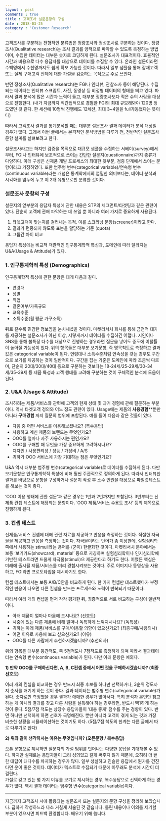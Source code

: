 ```yaml
---
layout : post
comments : true
title : 고객조사 설문문항의 구성
date : 2018-03-25
category : 'Customer Research'
---
```


고객조사를 구분하는 전형적인 분류법은 정량조사와 정성조사로 구분하는 것이다.
정량조사(Qualitative research)는 조사 결과를 양적으로 파악할 수 있도록 측정하는 방법이며, 수집한 데이터는 대부분 숫자로 코딩하게 된다. 설문조사가 대표적이다. 효율적인 시간과 비용으로 다수 응답자를 대상으로 데이터를 수집할 수 있다. 온라인 설문이라면 수백명에서 수천명까지도 쉽게 확보 가능한 것이다. 따라서 일부 샘플을 통해 잠재고객 또는 실제 구매고객 전체에 대한 가설을 검증하는 목적으로 주로 쓰인다.

반면 정성조사(Qualitative research)는 FGI나 인터뷰, 관찰조사 등이 해당된다. 수집되는 데이터는 인터뷰 스크립트, 사진, 동영상 등 비정형 데이터의 형태를 띄고 있다. 따라서 결과 분석에 많은 시간과 노력이 들고, 대부분 정량조사보다 적은 수의 사람을 대상으로 진행한다. (내가 지금까지 직간접적으로 경험한 FGI의 최대 규모래봐야 120명 정도였던 것 같다. 한 세션에 10명씩 진행해도 12세션, 최대 3~4일을 full가동했다는 뜻이다)

따라서 고객조사 결과를 통계분석할 때는 대부분 설문조사 결과 데이터가 분석 대상일 경우가 많다. 그래서 이번 글에서는 본격적인 분석방법을 다루기 전, 전반적인 설문조사 문항 설계를 살펴보려고 한다.

설문조사라고는 하지만 검증을 목적으로 대규모 샘플을 수집하는 서베이(survey)에서부터, FGI나 인터뷰에 보조적으로 쓰이는 간단한 설문지(questionnaire)까지 종류가 다양하다. 아래 구성은 신제품 개발 프로세스의 최대한 뒷부분, 검증 단계에서 쓰이는 문항이라고 가정하였다. 또한 범주형 변수(categorical variable)/연속형 변수(continuous variable)라는 개념은 통계학에서의 엄밀한 의미보다는, 데이터 분석과 시각화를 염두에 두고 이 2개 유형으로만 분류한 것이다.  

### 설문조사 문항의 구성

설문지의 앞부분의 응답자 특성에 관한 내용은 STP의 세그먼트/타겟팅과 깊은 관련이 있다. 단순히 고객에 관해 파악하는 데 쓰일 뿐 아니라 여러 가지로 중요하게 사용된다.

1) 타겟고객이 맞는지를 걸러내는 목적. 이를 스크리닝 문항(screener)이라고 한다.
2) 결과가 편중되지 않도록 표본을 할당하는 기준 (quota)
3) 그룹간 차이 비교

응답자 특성에는 비교적 객관적인 인구통계학적 특성과, 도메인에 따라 달라지는 U&A(Usage & Attitude)가 있다.

### 1. 인구통계학적 특성 (Demographics)

인구통계학적 특성에 관한 문항은 대개 다음과 같다.
* 연령대
* 성별
* 직업
* 결혼여부/가족규모
* 교육수준
* 소득수준(월 평균 가구소득)

뒤로 갈수록 민감한 정보임을 눈치채셨을 것이다. 마켓리서치 회사를 통해 금전적 대가를 제공하는 설문조사가 아닌 이상, 저렇게까지 데이터를 수집하긴 어렵다. 지인이나 SNS를 통해 불특정 다수를 대상으로 진행하는 경우라면 질문을 넣어도 중도에 이탈률이 높아질 가능성이 있다.
위의 항목들은 대부분 보기문항, 즉 명목척도로 측정하고 결과값은 categorical variable이 된다.
연령대나 소득수준처럼 연속성을 갖는 경우도 구간으로 보기를 제공하는 것이 일반적이다. 구간을 잡는 기준은 도메인에 따라 조금씩 다르며,
단순히 20대/30대/40대 등으로 구분하는 것보다는 18-24세/25-29세/30-34세/35-39세 등 제품 특성과 고객 행태를 고려해 구분하는 것이 구체적인 분석에 도움이 된다.  

### 2. U&A (Usage & Attitude)
조사하려는 제품/서비스와 관련해 고객의 현재 상태 및 과거 경험에 관해 질문하는 부분이다. 역시 타겟고객 정의와 어느 정도 관련이 있다.
Usage에는 제품의 __사용경험__**뿐만 아니라 __구매경험__ 까지 질문의 범위에 포함된다. 예를 들어 다음과 같은 것들이 있다.

* 다음 중 어떤 서비스를 이용해보셨나요? (복수응답)
* 사용하고 계신 제품의 브랜드는 무엇인가요?
* OOO를 얼마나 자주 사용하시는 편인가요?
* OOO를 구매할 때 무엇을 가장 중요하게 고려하시나요?  
디자인 / 사용편리성 / 성능 / 가성비 / A/S
* 귀하가 OOO 서비스에 가장 기대하는 점은 무엇인가요?

U&A 역시 대부분 범주형 변수(categorical variable)로 데이터를 수집하게 된다. 다만 보기문항은 인구통계학적 특성에 비해 훨씬 주관적으로 정의하게 된다.
따라서 인터뷰한 결과를 바탕으로 문항을 구성하거나 설문지 작성 후 소수 인원을 대상으로 파일럿테스트를 해보는 것이 좋다.

‘OOO 이용 행태에 관한 설문’과 같은 경우는 1번과 2번까지만 포함된다. 3번부터는 신제품 컨셉 테스트에 해당되는 문항이다. ‘OOO 제품/서비스 수용도 조사’ 등의 제목으로 진행하게 된다.


### 3. 컨셉 테스트
신제품/서비스 컨셉에 대해 관련 자료를 제공하고 반응을 측정하는 것이다.
적절한 자극물을 제공하고 반응을 측정하는 것이다. 자극물이라는 단어가 좀 이상한데, 실험심리학 쪽에서 사용하는 stimuli라는 용어를 (굳이) 한글화한 것이다. 마켓리서치 분야에서는 보통 ‘보기카드(showcard), material’ 등으로 지칭하며 실험심리학이나 인지심리학에 기반한 테스트라면 드물게 자극물(stimuli)으 제공한다고 하기도 한다. 어쨌든 핵심은 미래에 출시될 제품/서비스를 미리 경험시켜보는 것이다. 주로 이미지나 동영상을 사용하고, FGI라면 프로토타입을 제시하기도 한다.  

컨셉 테스트에서는 보통 A/B/C안을 비교하게 된다. 한 가지 컨셉만 테스트했다가 부정적인 반응이 나오면 다른 컨셉을 만드는 프로세스와 노력이 반복되기 때문이다.

따라서 여러 개의 컨셉을 먼저 각각 평가한 뒤, 최종적으로 서로 비교하는 구성이 일반적이다.


* 아래 제품이 얼마나 마음에 드시나요? (선호도)
* 시중에 있는 다른 제품에 비해 얼마나 독특하게 느껴지시나요?  (독특성)
* 귀하는 아래 제품/서비스를 구매/이용할 의향이 있으신가요? (최종구매/사용의사)
* 어떤 이유로 사용해 보고 싶으신가요? (이유)
* OOO를 다른 사람에게 추천하시겠습니까? (추천의사)


위의 항목은 대부분 등간척도, 즉 5점척도나 7점척도로 측정하게 되며 따라서 결과데이터는 연속형 변수(continuous variable)가 된다. 다만 아래 문항은 예외다.

**1) 만약 OOO를 구매하신다면, A, B, C컨셉 중에서 어떤 것을 구매하시겠습니까? (최종 선호도)**

여러 개의 컨셉을 비교하는 경우 반드시 최종 후보를 하나만 선택하거나, 3순위 정도까지 순서를 매기게 하는 것이 좋다. 결과 데이터는 범주형 변수(categorical variable)가 된다.
숫자로만 측정했을 경우 결과가 애매한 경우가 많아서다. 특히 분석자 본인만 참고하는 게 아니라 결과를 갖고 다른 사람을 설득해야 하는 경우라면, 반드시 택1하게 하는 것이 좋다. 5점/7점 척도는 상당수 응답자들이 ‘대충 좋게’ 점수를 주는 경향이 있다. 반면 하나만 선택하게 하면 선호가 극명해진다. 뿐만 아니라 고객이 겪게 되는 것과 가장 비슷한 상황을 시뮬레이션하는 것이기도 하다. (5점/7점 척도의 한계는 다른 글에서 따로 다루기로 한다)

**2) 위와 같이 생각하시는 이유는 무엇입니까? (오픈문항 / 복수응답)**

오픈 문항으로 제시하면 질문자의 가설 범위를 벗어나는 다양한 응답을 기대해볼 수 있다. 하지만 실제로는 응답자들이 그리 성의있고 길게 써주지 않기 때문에, 오히려 더 뻔한 대답이 대다수를 차지하는 경우가 많다. 일부 성실하고 진솔한 응답에서 뭔가를 건진다면 운이 좋은 것이다. 데이터가 텍스트로 수집되기 때문에 아무래도 분석에 시간이 더 걸린다.  
가설로 갖고 있는 몇 가지 이유를 보기로 제시하는 경우, 복수응답으로 선택하게 하는 경우가 많다. 역시 결과 데이터는 범주형 변수(categorical variable)이다.


*****
지금까지 고객조사 시에 활용되는 설문조사 또는 설문지의 문항 구성을 정리해 보았습니다. 급하게 작성하느라 다소 거칠게 서술된 것 같습니다. 틀린 내용이나 이의를 제기할 부분이 있으시면 피드백 환영합니다. 배우기 위해 씁니다.
